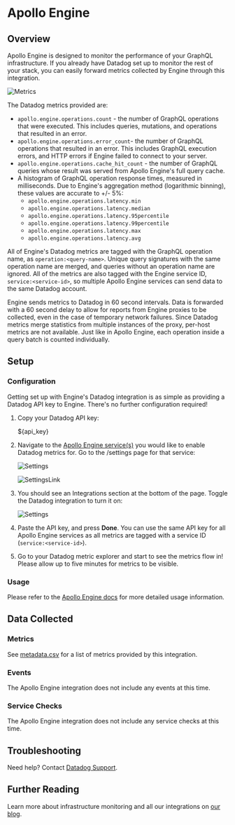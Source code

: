 # Apollo Engine

## Overview

Apollo Engine is designed to monitor the performance of your GraphQL infrastructure. If you already have Datadog set up to monitor the rest of your stack, you can easily forward metrics collected by Engine through this integration.

![Metrics](https://raw.githubusercontent.com/DataDog/integrations-extras/dhruv/apollo/apollo_engine/images/metrics.png)

The Datadog metrics provided are:

* `apollo.engine.operations.count` - the number of GraphQL operations that were executed. This includes queries, mutations, and operations that resulted in an error.
* `apollo.engine.operations.error_count`-  the number of GraphQL operations that resulted in an error. This includes GraphQL execution errors, and HTTP errors if Engine failed to connect to your server.
* `apollo.engine.operations.cache_hit_count` - the number of GraphQL queries whose result was served from Apollo Engine's full query cache.
* A histogram of GraphQL operation response times, measured in milliseconds. Due to Engine's aggregation method (logarithmic binning), these values are accurate to +/- 5%:
  * `apollo.engine.operations.latency.min`
  * `apollo.engine.operations.latency.median`
  * `apollo.engine.operations.latency.95percentile`
  * `apollo.engine.operations.latency.99percentile`
  * `apollo.engine.operations.latency.max`
  * `apollo.engine.operations.latency.avg`

All of Engine's Datadog metrics are tagged with the GraphQL operation name, as `operation:<query-name>`. Unique query signatures with the same operation name are merged, and queries without an operation name are ignored. All of the metrics are also tagged with the Engine service ID, `service:<service-id>`, so multiple Apollo Engine services can send data to the same Datadog account.

Engine sends metrics to Datadog in 60 second intervals. Data is forwarded with a 60 second delay to allow for reports from Engine proxies to be collected, even in the case of temporary network failures.
Since Datadog metrics merge statistics from multiple instances of the proxy, per-host metrics are not available. Just like in Apollo Engine, each operation inside a query batch is counted individually.

## Setup

### Configuration

Getting set up with Engine's Datadog integration is as simple as providing a Datadog API key to Engine. There's no further configuration required!

1. Copy your Datadog API key:

    <span class="hidden-api-key">${api_key}</span>

2. Navigate to the [Apollo Engine service(s)](https://engine.apollographql.com/) you would like to enable Datadog metrics for. Go to the /settings page for that service:

    ![Settings](https://raw.githubusercontent.com/DataDog/integrations-extras/dhruv/apollo/apollo_engine/images/settings-toggle.png)

    ![SettingsLink](https://raw.githubusercontent.com/DataDog/integrations-extras/dhruv/apollo/apollo_engine/images/settings-link.png)

3. You should see an Integrations section at the bottom of the page. Toggle the Datadog integration to turn it on:

    ![Settings](https://raw.githubusercontent.com/DataDog/integrations-extras/dhruv/apollo/apollo_engine/images/settings-toggle.png)

4. Paste the API key, and press **Done**. You can use the same API key for all Apollo Engine services as all metrics are tagged with a service ID (`service:<service-id>`).

5. Go to your Datadog metric explorer and start to see the metrics flow in! Please allow up to five minutes for metrics to be visible.

### Usage

Please refer to the [Apollo Engine docs](https://www.apollographql.com/docs/engine/datadog.html) for more detailed usage information.

## Data Collected

### Metrics

See [metadata.csv](https://github.com/DataDog/integrations-extras/blob/master/apollo_engine/metadata.csv) for a list of metrics provided by this integration.

### Events

The Apollo Engine integration does not include any events at this time.

### Service Checks

The Apollo Engine integration does not include any service checks at this time.

## Troubleshooting

Need help? Contact [Datadog Support](http://docs.datadoghq.com/help/).

## Further Reading

Learn more about infrastructure monitoring and all our integrations on [our blog](https://www.datadoghq.com/blog/).
